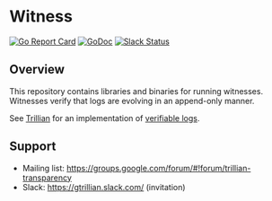 # Witness

[![Go Report
Card](https://goreportcard.com/badge/github.com/transparency-dev/witness)](https://goreportcard.com/report/github.com/transparency-dev/witness)
[![GoDoc](https://godoc.org/github.com/transparency-dev/witness?status.svg)](https://godoc.org/github.com/transparency-dev/witness)
[![Slack
Status](https://img.shields.io/badge/Slack-Chat-blue.svg)](https://gtrillian.slack.com/)

## Overview

This repository contains libraries and binaries for running witnesses.
Witnesses verify that logs are evolving in an append-only manner.

See [Trillian](https://github.com/google/trillian) for an implementation
of [verifiable logs](https://transparency.dev/verifiable-data-structures/#verifiable-log).


## Support
* Mailing list: https://groups.google.com/forum/#!forum/trillian-transparency
* Slack: https://gtrillian.slack.com/ (invitation)



